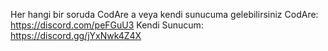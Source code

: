 Her hangi bir soruda CodAre a veya kendi sunucuma gelebilirsiniz
CodAre: https://discord.com/peFGuU3
Kendi Sunucum: https://discord.gg/jYxNwk4Z4X
